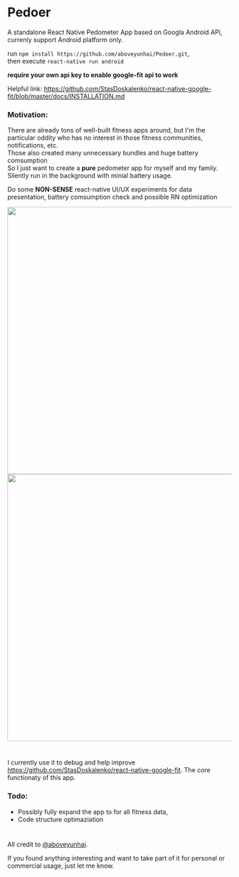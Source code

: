 # Pedoer

A standalone React Native Pedometer App based on Googla Android APi, currenly support Android platform only.

run `npm install https://github.com/aboveyunhai/Pedoer.git`, <br>
then execute `react-native run android`

**require your own api key to enable google-fit api to work**

Helpful link: https://github.com/StasDoskalenko/react-native-google-fit/blob/master/docs/INSTALLATION.md

### Motivation:
There are already tons of well-built fitness apps around, but I'm the particular oddity who has no interest in those fitness communities, notifications, etc. <br>
Those also created many unnecessary bundles and huge battery comsumption<br>
So I just want to create a **pure** pedometer app for myself and my family. Silently run in the background with minial battery usage.<br>

Do some **NON-SENSE** react-native UI/UX experiments for data presentation, battery comsumption check and possible RN optimization

<div>
<img src="https://github.com/aboveyunhai/Pedoer/blob/master/readMe/Screenshot_3_Pedoer.gif" height="600" />
<img src="https://github.com/aboveyunhai/Pedoer/blob/master/readMe/Screenshot_2_Pedoer.gif" height="600" />
<div>

#
I currently use it to debug and help improve https://github.com/StasDoskalenko/react-native-google-fit. The core functionaty of this app.

### Todo:

* Possibly fully expand the app to for all fitness data,
* Code structure optimaziation

#

All credit to [@aboveyunhai](https://github.com/aboveyunhai).

If you found anything interesting and want to take part of it for personal or commercial usage, just let me know.
